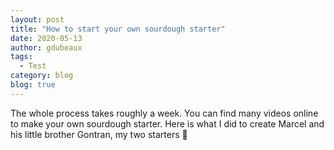 ```yaml
---
layout: post
title: "How to start your own sourdough starter"
date: 2020-05-13
author: gdubeaux
tags:
  - Test
category: blog
blog: true
---
```


The whole process takes roughly a week. You can find many videos online to make your own sourdough starter. Here is what I did to create Marcel and his little brother Gontran, my two starters 🥰